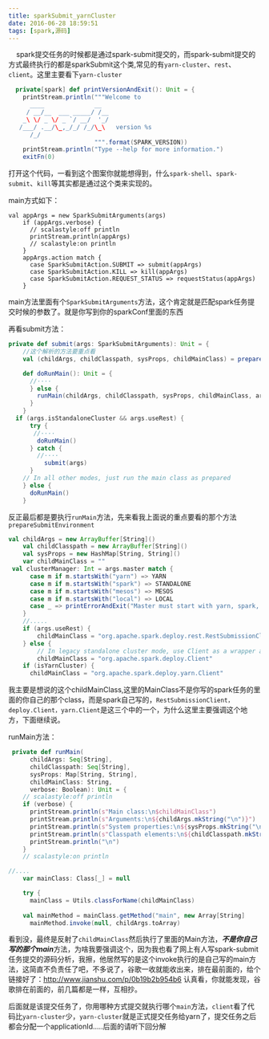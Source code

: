 ```yaml
---
title: sparkSubmit_yarnCluster
date: 2016-06-28 18:59:51
tags: [spark,源码]
---
```


&nbsp;&nbsp;&nbsp;&nbsp;spark提交任务的时候都是通过spark-submit提交的，而spark-submit提交的方式最终执行的都是sparkSubmit这个类,常见的有``yarn-cluster``、``rest``、``client``。这里主要看下``yarn-cluster``

```scala
  private[spark] def printVersionAndExit(): Unit = {
    printStream.println("""Welcome to
      ____              __
     / __/__  ___ _____/ /__
    _\ \/ _ \/ _ `/ __/  '_/
   /___/ .__/\_,_/_/ /_/\_\   version %s
      /_/
                        """.format(SPARK_VERSION))
    printStream.println("Type --help for more information.")
    exitFn(0)
```
<!--more-->
打开这个代码，一看到这个图案你就能想得到，什么``spark-shell``、``spark-submit``、``kill``等其实都是通过这个类来实现的。

main方式如下：

```
val appArgs = new SparkSubmitArguments(args)
    if (appArgs.verbose) {
      // scalastyle:off println
      printStream.println(appArgs)
      // scalastyle:on println
    }
    appArgs.action match {
      case SparkSubmitAction.SUBMIT => submit(appArgs)
      case SparkSubmitAction.KILL => kill(appArgs)
      case SparkSubmitAction.REQUEST_STATUS => requestStatus(appArgs)
    }
```

main方法里面有个``SparkSubmitArguments``方法，这个肯定就是匹配spark任务提交时候的参数了。就是你写到你的sparkConf里面的东西

再看submit方法：

```scala
private def submit(args: SparkSubmitArguments): Unit = {
	//这个解析的方法要重点看
    val (childArgs, childClasspath, sysProps, childMainClass) = prepareSubmitEnvironment(args)

    def doRunMain(): Unit = {
      //····
      } else {
        runMain(childArgs, childClasspath, sysProps, childMainClass, args.verbose)
      }
    }
  if (args.isStandaloneCluster && args.useRest) {
      try {
       //····
        doRunMain()
      } catch {
        //····
          submit(args)
      }
    // In all other modes, just run the main class as prepared
    } else {
      doRunMain()
    }
```
反正最后都是要执行``runMain``方法，先来看我上面说的重点要看的那个方法``prepareSubmitEnvironment``

```scala
val childArgs = new ArrayBuffer[String]()
    val childClasspath = new ArrayBuffer[String]()
    val sysProps = new HashMap[String, String]()
    var childMainClass = ""
 val clusterManager: Int = args.master match {
      case m if m.startsWith("yarn") => YARN
      case m if m.startsWith("spark") => STANDALONE
      case m if m.startsWith("mesos") => MESOS
      case m if m.startsWith("local") => LOCAL
      case _ => printErrorAndExit("Master must start with yarn, spark, mesos, or local"); -1
    }
	//.....
	if (args.useRest) {
        childMainClass = "org.apache.spark.deploy.rest.RestSubmissionClient"
	} else {
        // In legacy standalone cluster mode, use Client as a wrapper around the user class
        childMainClass = "org.apache.spark.deploy.Client"
	if (isYarnCluster) {
      childMainClass = "org.apache.spark.deploy.yarn.Client"
```
我主要是想说的这个childMainClass,这里的MainClass不是你写的spark任务的里面的你自己的那个class，而是spark自己写的，``RestSubmissionClient，deploy.Client，yarn.Client``是这三个中的一个，为什么这里主要强调这个地方，下面继续说。

runMain方法：

```scala
 private def runMain(
      childArgs: Seq[String],
      childClasspath: Seq[String],
      sysProps: Map[String, String],
      childMainClass: String,
      verbose: Boolean): Unit = {
    // scalastyle:off println
    if (verbose) {
      printStream.println(s"Main class:\n$childMainClass")
      printStream.println(s"Arguments:\n${childArgs.mkString("\n")}")
      printStream.println(s"System properties:\n${sysProps.mkString("\n")}")
      printStream.println(s"Classpath elements:\n${childClasspath.mkString("\n")}")
      printStream.println("\n")
    }
    // scalastyle:on println

//....
    var mainClass: Class[_] = null

    try {
      mainClass = Utils.classForName(childMainClass)
  
    val mainMethod = mainClass.getMethod("main", new Array[String]
      mainMethod.invoke(null, childArgs.toArray)
```

看到没，最终是反射了``childMainClass``然后执行了里面的Main方法，***不是你自己写的那个main***方法，为啥我要强调这个，因为我也看了网上有人写spark-submit任务提交的源码分析，我擦，他居然写的是这个invoke执行的是自己写的main方法，这简直不负责任了吧，不多说了，谷歌一收就能收出来，排在最前面的，给个链接好了：http://www.jianshu.com/p/0b19b2b954b6  认真看，你就能发现，谷歌排在前面的，前几篇都是一样，互相抄。

后面就是该提交任务了，你用哪种方式提交就执行哪个``main``方法，``client``看了代码比``yarn-cluster``少，``yarn-cluster``就是正式提交任务给yarn了，提交任务之后都会分配一个applicationId.....后面的请听下回分解